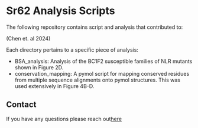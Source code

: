 # Sr62 Analysis Scripts

The following repository contains script and analysis that contributed to:

(Chen et. al 2024)

Each directory pertains to a specific piece of analysis:

- BSA_analysis: Analysis of the BC1F2 susceptible families of NLR mutants shown in Figure 2D.
- conservation_mapping: A pymol script for mapping conserved residues from multiple sequence alignments onto pymol structures. This was used extensively in Figure 4B-D.

## Contact

If you have any questions please reach out[here](mailto:sr62@oliverpowell.com)